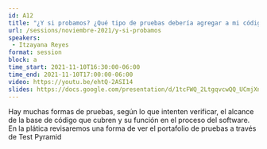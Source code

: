 ```yaml
---
id: A12
title: "¿Y si probamos? ¿Qué tipo de pruebas debería agregar a mi código?, por Creditas"
url: /sessions/noviembre-2021/y-si-probamos
speakers:
 - Itzayana Reyes
format: session
block: a
time_start: 2021-11-10T16:30:00-06:00
time_end: 2021-11-10T17:00:00-06:00
video: https://youtu.be/ehtQ-2ASI14
slides: https://docs.google.com/presentation/d/1tcFWQ_2LtgqvcwQQ_UCmjXnpFQBgcL1_GE3O0Z73kSw/edit#slide=id.g1012670fb5d_0_26
---
```


Hay muchas formas de pruebas, según lo que intenten verificar, el alcance de la base de código que cubren y su función en el proceso del software. En la plática revisaremos una forma de ver el portafolio de pruebas a través de Test Pyramid
